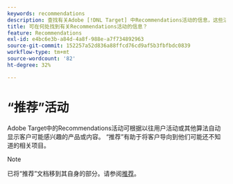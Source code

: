 ```yaml
---
keywords: recommendations
description: 查找有关Adobe [!DNL Target] 中Recommendations活动的信息，这些活动根据以前的用户活动自动显示客户可能感兴趣的产品或内容。
title: 可在何处找到有关Recommendations活动的信息？
feature: Recommendations
exl-id: e4bc6e3b-a84d-4a8f-988e-a7f734892963
source-git-commit: 152257a52d836a88ffcd76cd9af5b3fbfbdc0839
workflow-type: tm+mt
source-wordcount: '82'
ht-degree: 32%

---
```


# “推荐”活动

Adobe Target中的Recommendations活动可根据以往用户活动或其他算法自动显示客户可能感兴趣的产品或内容。 “推荐”有助于将客户导向到他们可能还不知道的相关项目。

>[!NOTE]
>
>已将“推荐”文档移到其自身的部分。请参阅[推荐](/help/main/c-recommendations/recommendations.md#concept_7556C8A4543942F2A77B13A29339C0C0)。
